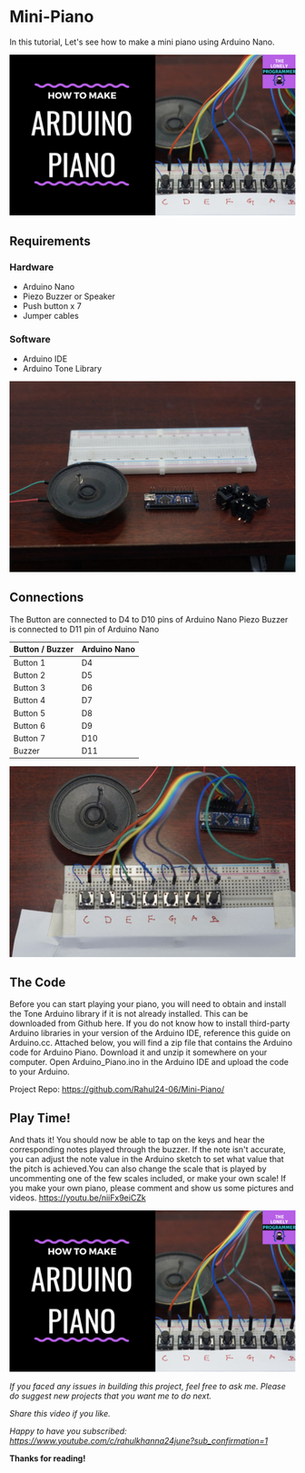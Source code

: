 # Mini-Piano

In this tutorial, Let's see how to make a mini piano using Arduino Nano. 

[![Working Video](./images/youtube.png)](https://youtu.be/niiFx9eiCZk "Working of the Project - Click to Watch!")

## Requirements

### Hardware

* Arduino Nano
* Piezo Buzzer or Speaker
* Push button x 7
* Jumper cables

### Software

*   Arduino IDE
*   Arduino Tone Library

![Components](./images/part.png)

## Connections

The Button are connected to D4 to D10 pins of Arduino Nano
Piezo Buzzer is connected to D11 pin of Arduino Nano

| Button / Buzzer            |  Arduino Nano  |
|-----------------------|---------------|
| Button 1 |  D4 |
| Button 2 |  D5 |
| Button 3 |  D6 |
| Button 4 |  D7 |
| Button 5 |  D8 |
| Button 6 |  D9 |
| Button 7 |  D10 |
| Buzzer |  D11 |

![Connections](./images/conn.png)

## The Code

Before you can start playing your piano, you will need to obtain and install the Tone Arduino library if it is not already installed. This can be downloaded from Github here. If you do not know how to install third-party Arduino libraries in your version of the Arduino IDE, reference this guide on Arduino.cc. Attached below, you will find a zip file that contains the Arduino code for Arduino Piano. Download it and unzip it somewhere on your computer. Open Arduino_Piano.ino in the Arduino IDE and upload the code to your Arduino.

Project Repo: https://github.com/Rahul24-06/Mini-Piano/

## Play Time!

And thats it! You should now be able to tap on the keys and hear the corresponding notes played through the buzzer. If the note isn't accurate, you can adjust the note value in the Arduino sketch to set what value that the pitch is achieved.You can also change the scale that is played by uncommenting one of the few scales included, or make your own scale! If you make your own piano, please comment and show us some pictures and videos. https://youtu.be/niiFx9eiCZk

[![Working Video](./images/youtube.png)](https://youtu.be/niiFx9eiCZk "Working of the Project - Click to Watch!")


*If you faced any issues in building this project, feel free to ask me. Please do suggest new projects that you want me to do next.*

*Share this video if you like.*

*Happy to have you subscribed: https://www.youtube.com/c/rahulkhanna24june?sub_confirmation=1*

**Thanks for reading!**
